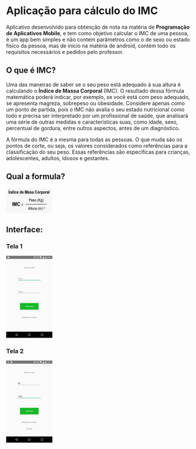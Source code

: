 # Aplicação para cálculo do IMC

Aplicativo desenvolvido para obtenção de nota na matéria de <b>Programação de Aplicativos Mobile</b>, e tem como objetivo calcular o IMC de uma pessoa, é um app bem simples e não contem parâmetros como o de sexo ou estado físico da pessoa, mas de inicio na matéria de android, contém todo os requisitos necessários e pedidos pelo professor.

## O que é IMC?

Uma das maneiras de saber se o seu peso está adequado à sua altura é calculando o <b>Índice de Massa Corporal</b> (IMC). O resultado dessa fórmula matemática poderá indicar, por exemplo, se você está com peso adequado, se apresenta magreza, sobrepeso ou obesidade. Considere apenas como um ponto de partida, pois o IMC não avalia o seu estado nutricional como todo e precisa ser interpretado por um profissional de saúde, que analisará uma série de outras medidas e características suas, como idade, sexo, percentual de gordura, entre outros aspectos, antes de um diagnóstico.

A fórmula do IMC é a mesma para todas as pessoas. O que muda são os pontos de corte, ou seja, os valores considerados como referências para a classificação do seu peso. Essas referências são específicas para crianças, adolescentes, adultos, idosos e gestantes.

## Qual a formula?

<img src="./assets/formula.jpg" width="25%"/>

## Interface:

### Tela 1

<img src="./assets/tela1.jpg" width="25%"/>

### Tela 2

<img src="./assets/tela2.jpg" width="25%"/>

